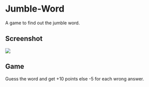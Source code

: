 # Jumble-Word
A game to find out the jumble word.

## Screenshot
<img src="https://user-images.githubusercontent.com/56690856/86765019-39f86a00-c066-11ea-82c9-8593b930faf2.png">

## Game
Guess the word and get +10 points else -5 for each wrong answer.

